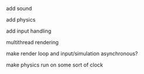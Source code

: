 


add sound

add physics

add input handling

multithread rendering

make render loop and input/simulation asynchronous?

make physics run on some sort of clock

